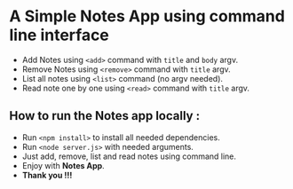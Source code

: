 # A Simple Notes App using command line interface

* Add Notes using `<add>` command with `title` and `body` argv.
* Remove Notes using `<remove>` command with `title` argv.
* List all notes using `<list>` command (no argv needed).
* Read note one by one using `<read>` command with `title` argv.

## How to run the Notes app locally :
* Run `<npm install>` to install all needed dependencies.
* Run `<node server.js>` with needed arguments.
* Just add, remove, list and read notes using command line.
* Enjoy with **Notes App**.
* **Thank you !!!**
